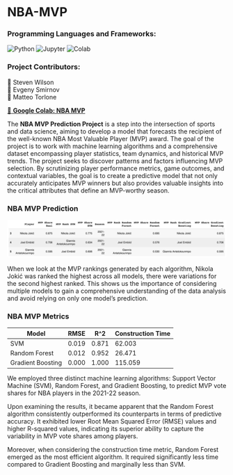 # NBA-MVP

### Programming Languages and Frameworks:

![Python](https://img.shields.io/badge/python-3670A0?style=for-the-badge&logo=python&logoColor=ffdd54)
![Jupyter](https://img.shields.io/badge/Made%20with-Jupyter-orange?style=for-the-badge&logo=Jupyter)
![Colab](https://img.shields.io/badge/Colab-F9AB00?style=for-the-badge&logo=googlecolab&color=525252)


### Project Contributors:

:wave: Steven Wilson  
:wave: Evgeny Smirnov  
:wave: Matteo Torlone  

[:round_pushpin: **Google Colab: NBA MVP**](https://colab.research.google.com/drive/1OxU0ZEiQv_isJuhsSDT8kD2Wa7ggzFfC?usp=sharing)


The **NBA MVP Prediction Project** is a step into the intersection of sports and data science, aiming to develop a model that forecasts 
the recipient of the well-known NBA Most Valuable Player (MVP) award. The goal of the project is to work with machine learning 
algorithms and a comprehensive dataset encompassing player statistics, team dynamics, and historical MVP trends. 
The project seeks to discover patterns and factors influencing MVP selection. By scrutinizing player performance metrics, 
game outcomes, and contextual variables, the goal is to create a predictive model that not only accurately anticipates MVP winners 
but also provides valuable insights into the critical attributes that define an MVP-worthy season.

### NBA MVP Prediction

![MVP Prediction Results](https://github.com/steven-n-wilson/NBA-MVP/blob/44c32c2ca094998bf26ae81f3444278f89cb2095/documentation/MVP%20Prediction%20Results.png)

When we look at the MVP rankings generated by each algorithm, Nikola Jokić was ranked the highest across all models, there were variations for the second highest ranked. This shows us the importance of considering multiple models to gain a comprehensive understanding of the data analysis and avoid relying on only one model’s prediction. 

### NBA MVP Metrics

| Model            | RMSE  | R^2   | Construction Time |
|------------------|-------|-------|-------------------|
| SVM              | 0.019 | 0.871 | 62.003            |
| Random Forest    | 0.012 | 0.952 | 26.471            |
| Gradient Boosting| 0.000 | 1.000 | 115.059           |

We employed three distinct machine learning algorithms: Support Vector Machine (SVM), Random Forest, and Gradient Boosting, to predict MVP vote shares for NBA players in the 2021-22 season.

Upon examining the results, it became apparent that the Random Forest algorithm consistently outperformed its counterparts in terms of predictive accuracy. It exhibited lower Root Mean Squared Error (RMSE) values and higher R-squared values, indicating its superior ability to capture the variability in MVP vote shares among players.

Moreover, when considering the construction time metric, Random Forest emerged as the most efficient algorithm. It required significantly less time compared to Gradient Boosting and marginally less than SVM. 




